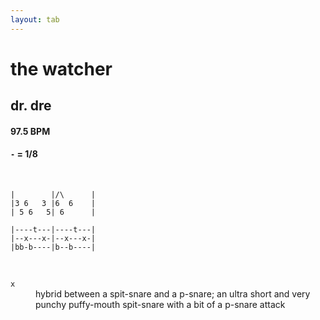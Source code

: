 ```yaml
---
layout: tab
---
```


# the watcher
## dr. dre

#### 97.5 BPM
#### `-` = 1/8

<br/>

```brainfuck
|        |/\      |
|3 6   3 |6  6    |
| 5 6   5| 6      |
```

```
|----t---|----t---|
|--x---x-|--x---x-|
|bb-b----|b--b----|
```

<br/>

<dl>
    <dt><code>x</code></dt><dd>hybrid between a spit-snare and a p-snare; an ultra short and very punchy puffy-mouth spit-snare with a bit of a p-snare attack</dd>
</dl>
